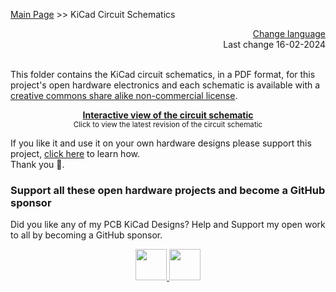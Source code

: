 [Main Page](https://github.com/aeonSolutions/AeonLabs-AI-Volvo-MKII-Open-Hardware/wiki)  >>  KiCad Circuit Schematics

<div align="right">
 <a href="https://github-com.translate.goog/aeonSolutions/AeonLabs-AI-Volvo-MKII-Open-Hardware/wiki?_x_tr_sl=en&_x_tr_tl=pt&_x_tr_hl=en&_x_tr_pto=wapp">Change language</a>  <br>
Last change 16-02-2024
</div>

<br>

This folder contains the KiCad circuit schematics, in a PDF format, for this project's open hardware electronics and each schematic is available with a [creative commons share alike non-commercial license](https://creativecommons.org/licenses/by-nc-sa/4.0/deed.en). 

<p align="center">
  <strong> <a href="https://aeonsolutions.github.io/portfolio/hardware_electronics/automotive/">Interactive view of the circuit schematic</a> </strong> <br>
 <sup>Click to view the latest revision of the circuit schematic</sup>
</p>

If you like it and use it on your own hardware designs please support this project, [click here](https://github.com/sponsors/aeonSolutions) to learn how. <br> Thank you 🙏. 

### Support all these open hardware projects and become a GitHub sponsor  
Did you like any of my PCB KiCad Designs? Help and Support my open work to all by becoming a GitHub sponsor.

<p align="center">
    <a href="https://github.com/aeonSolutions/PCB-Prototyping-Catalogue/blob/main/become_a_sponsor/aeonlabs-github-sponsorship-agreement.docx">
        <img height="50" src="https://github.com/aeonSolutions/PCB-Prototyping-Catalogue/blob/main/media/want_to_become_a_sponsor.png">
    </a>
    <a href="https://github.com/sponsors/aeonSolutions">
        <img height="50" src="https://github.com/aeonSolutions/PCB-Prototyping-Catalogue/blob/main/media/become_a_github_sponsor.png">
    </a>
</p>

# 
